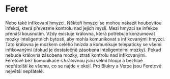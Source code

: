 # Feret

Nebo také infikovaní hmyzci. Někteří hmyzci se mohou nakazit houbovitou infekcí, která převezme kontrolu nad jejich myslí. Mezi hmyzci se infekce přenáší kousnutím. Vždy existuje královna, která potřebuje konzumovat mozky inteligentních bytostí, aby mohla komunikovat s infikovanými hmyzci. Tato královna je mozkem celého hnízda a komunikuje telepaticky se všemi infikovanými (dokud je dostatečně zásobena inteligentními mozky). Pokud nebude královna zásobena mozky, ztratí kontrolu nad infikovanými. Feretové bez komunikace s královnou jsou velmi hloupí a bezhlaě nepřátelští ke všemu, co se najde v okolí. Pro Blukry a Verxe jsou Feretové největší nepřátelé.